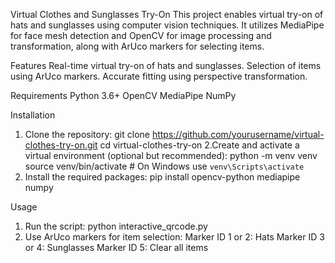Virtual Clothes and Sunglasses Try-On
This project enables virtual try-on of hats and sunglasses using computer vision techniques. It utilizes MediaPipe for face mesh detection and OpenCV for image processing and transformation, along with ArUco markers for selecting items.

Features
Real-time virtual try-on of hats and sunglasses.
Selection of items using ArUco markers.
Accurate fitting using perspective transformation.

Requirements
Python 3.6+
OpenCV
MediaPipe
NumPy

Installation
1. Clone the repository:
git clone https://github.com/yourusername/virtual-clothes-try-on.git
cd virtual-clothes-try-on
2.Create and activate a virtual environment (optional but recommended):
python -m venv venv
source venv/bin/activate  # On Windows use `venv\Scripts\activate`
3. Install the required packages:
pip install opencv-python mediapipe numpy

Usage
1. Run the script: 
python interactive_qrcode.py
2. Use ArUco markers for item selection:
Marker ID 1 or 2: Hats
Marker ID 3 or 4: Sunglasses
Marker ID 5: Clear all items
